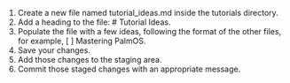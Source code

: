 1. Create a new file named tutorial_ideas.md inside the tutorials directory.
2. Add a heading to the file: # Tutorial Ideas.
3. Populate the file with a few ideas, following the format of the other files, for
example, [ ] Mastering PalmOS.
4. Save your changes.
5. Add those changes to the staging area.
6. Commit those staged changes with an appropriate message.